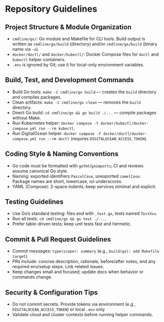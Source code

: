 # Repository Guidelines

## Project Structure & Module Organization
- `cmdline/go/`: Go module and Makefile for CLI tools. Build output is written as `cmdline/go/build` (directory) and/or `cmdline/go/build` (binary name via `-o`).
- `docker/doctl/` and `docker/kubectl/`: Docker Compose files for `doctl` and `kubectl` helper containers.
- `.env` is ignored by Git; use it for local-only environment variables.

## Build, Test, and Development Commands
- Build Go tools: `make -C cmdline/go build` — creates the `build` directory and compiles packages.
- Clean artifacts: `make -C cmdline/go clean` — removes the `build` directory.
- Direct Go build: `cd cmdline/go && go build ./...` — compile packages without Make.
- Run Kubernetes helper: `docker compose -f docker/kubectl/docker-compose.yml run --rm kubectl`.
- Run DigitalOcean helper: `docker compose -f docker/doctl/docker-compose.yml run --rm doctl` (requires `DIGITALOCEAN_ACCESS_TOKEN`).

## Coding Style & Naming Conventions
- Go code must be formatted with `gofmt`/`goimports`; CI and reviews assume canonical Go style.
- Naming: exported identifiers `PascalCase`, unexported `camelCase`. Package names are short, lowercase, no underscores.
- YAML (Compose): 2-space indents; keep services minimal and explicit.

## Testing Guidelines
- Use Go’s standard testing: files end with `_test.go`, tests named `TestXxx`.
- Run all tests: `cd cmdline/go && go test ./...`.
- Prefer table-driven tests; keep unit tests fast and hermetic.

## Commit & Pull Request Guidelines
- Commit messages: `type(scope): summary` (e.g., `build(go): add Makefile target`).
- PRs include: concise description, rationale, before/after notes, and any required env/setup steps. Link related issues.
- Keep changes small and focused; update docs when behavior or commands change.

## Security & Configuration Tips
- Do not commit secrets. Provide tokens via environment (e.g., `DIGITALOCEAN_ACCESS_TOKEN`) or local `.env` only.
- Validate cloud and cluster contexts before running helper commands.
